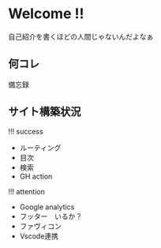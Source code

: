 # <i class="fa fa-arrow-circle-right" aria-hidden="true"></i> Welcome !!

自己紹介を書くほどの人間じゃないんだよなぁ

## 何コレ

備忘録

## サイト構築状況

!!! success
* ルーティング
* 目次
* 検索
* GH action

!!! attention
* Google analytics
* フッター　いるか？
* ファヴィコン
* Vscode連携
